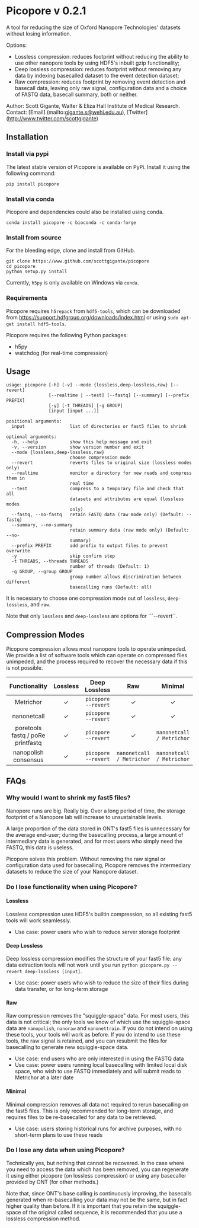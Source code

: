 # Picopore v 0.2.1 #

A tool for reducing the size of Oxford Nanopore Technologies' datasets without losing information.

Options:
- Lossless compression: reduces footprint without reducing the ability to use other nanopore tools by using HDF5's inbuilt gzip functionality;
- Deep lossless compression: reduces footprint without removing any data by indexing basecalled dataset to the event detection dataset;
- Raw compression: reduces footprint by removing event detection and basecall data, leaving only raw signal, configuration data and a choice of FASTQ data, basecall summary, both or neither.

Author: Scott Gigante, Walter & Eliza Hall Institute of Medical Research. 
Contact: [Email] (mailto:gigante.s@wehi.edu.au), [Twitter] (http://www.twitter.com/scottgigante)

## Installation ##

### Install via pypi

The latest stable version of Picopore is available on PyPi. Install it using the following command:

```
pip install picopore
``` 

### Install via conda

Picopore and dependencies could also be installed using conda. 

```
conda install picopore -c bioconda -c conda-forge
```

### Install from source

For the bleeding edge, clone and install from GitHub.
```
git clone https://www.github.com/scottgigante/picopore
cd picopore
python setup.py install
```
Currently, ```h5py``` is only available on Windows via ```conda```. 

### Requirements ###

Picopore requires ```h5repack``` from ```hdf5-tools```, which can be downloaded from https://support.hdfgroup.org/downloads/index.html or using ```sudo apt-get install hdf5-tools```.

Picopore requires the following Python packages:
* h5py
* watchdog (for real-time compression)

## Usage ##

```
usage: picopore [-h] [-v] --mode {lossless,deep-lossless,raw} [--revert]
                [--realtime | --test] [--fastq] [--summary] [--prefix PREFIX]
                [-y] [-t THREADS] [-g GROUP]
                [input [input ...]]
```
```
positional arguments:
  input                 list of directories or fast5 files to shrink

optional arguments:
  -h, --help            show this help message and exit
  -v, --version         show version number and exit
  --mode {lossless,deep-lossless,raw}
                        choose compression mode
  --revert              reverts files to original size (lossless modes only)
  --realtime            monitor a directory for new reads and compress them in
                        real time
  --test                compress to a temporary file and check that all
                        datasets and attributes are equal (lossless modes
                        only)
  --fastq, --no-fastq   retain FASTQ data (raw mode only) (Default: --fastq)
  --summary, --no-summary
                        retain summary data (raw mode only) (Default: --no-
                        summary)
  --prefix PREFIX       add prefix to output files to prevent overwrite
  -y                    skip confirm step
  -t THREADS, --threads THREADS
                        number of threads (Default: 1)
  -g GROUP, --group GROUP
                        group number allows discrimination between different
                        basecalling runs (Default: all)
```

It is necessary to choose one compression mode out of ```lossless```, ```deep-lossless```, and ```raw```. 

Note that only ```lossless``` and ```deep-lossless``` are options for ```--revert``.

## Compression Modes ##

Picopore compression allows most nanopore tools to operate unimpeded. We provide a list of software tools which can operate on compressed files unimpeded, and the process required to recover the necessary data if this is not possible.

| Functionality                     | Lossless |      Deep Lossless      | Raw                             | Minimal                       |
|:---------------------------------:|:--------:|:-----------------------:|:-------------------------------:|:-----------------------------:|
| Metrichor                         |     ✓    | ```picopore --revert``` |  ✓                              |    ✓                          | 
| nanonetcall                       |     ✓    | ```picopore --revert``` |  ✓                              |    ✓                          | 
| poretools fastq / poRe printfastq |     ✓    | ```picopore --revert``` |  ✓                              | ```nanonetcall / Metrichor``` | 
| nanopolish consensus              |     ✓    | ```picopore --revert``` |  ```nanonetcall / Metrichor```  | ```nanonetcall / Metrichor``` | 


## FAQs ##

### Why would I want to shrink my fast5 files? ###

Nanopore runs are big. Really big. Over a long period of time, the storage footprint of a Nanopore lab will increase to unsustainable levels.

A large proportion of the data stored in ONT's fast5 files is unnecessary for the average end-user; during the basecalling process, a large amount of intermediary data is generated, and for most users who simply need the FASTQ, this data is useless.

Picopore solves this problem. Without removing the raw signal or configuration data used for basecalling, Picopore removes the intermediary datasets to reduce the size of your Nanopore dataset.

### Do I lose functionality when using Picopore? ###

#### Lossless ###
Lossless compression uses HDF5's builtin compression, so all existing fast5 tools will work seamlessly. 
- Use case: power users who wish to reduce server storage footprint

#### Deep Lossless ####
Deep lossless compression modifies the structure of your fast5 file: any data extraction tools will not work until you run ```python picopore.py --revert deep-lossless [input]```.
- Use case: power users who wish to reduce the size of their files during data transfer, or for long-term storage

#### Raw ####
Raw compression removes the "squiggle-space" data. For most users, this data is not critical; the only tools we know of which use the squiggle-space data are ```nanopolish```, ```nanoraw``` and ```nanonettrain```. If you do not intend on using these tools, your tools will work as before. If you do intend to use these tools, the raw signal is retained, and you can resubmit the files for basecalling to generate new squiggle-space data.
- Use case: end users who are only interested in using the FASTQ data
- Use case: power users running local basecalling with limited local disk space, who wish to use FASTQ immediately and will submit reads to Metrichor at a later date

#### Minimal ####
Minimal compression removes all data not required to rerun basecalling on the fast5 files. This is only recommended for long-term storage, and requires files to be re-basecalled for any data to be retrieved.
- Use case: users storing historical runs for archive purposes, with no short-term plans to use these reads

### Do I lose any data when using Picopore? ###

Technically yes, but nothing that cannot be recovered. In the case where you need to access the data which has been removed, you can regenerate it using either picopore (on lossless compression) or using any basecaller provided by ONT (for other methods.) 

Note that, since ONT's base calling is continuously improving, the basecalls generated when re-basecalling your data may not be the same, but in fact higher quality than before. If it is important that you retain the squiggle-space of the original called sequence, it is recommended that you use a lossless compression method.

